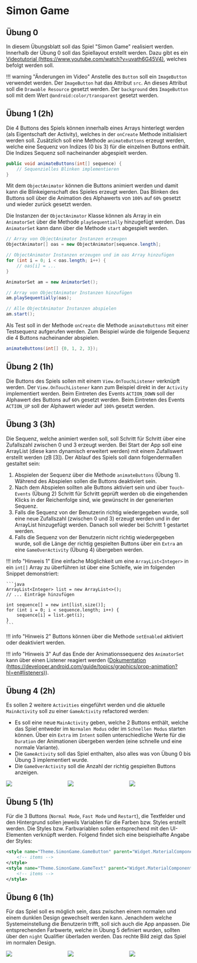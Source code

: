 # Simon Game

## Übung 0

In diesem Übungsblatt soll das Spiel "Simon Game" realisiert werden. Innerhalb der Übung 0 soll das Spiellayout erstellt werden. Dazu gibt es ein [Videotutorial (https://www.youtube.com/watch?v=uvath6G45V4)](https://www.youtube.com/watch?v=uvath6G45V4), welches befolgt werden soll.

!!! warning "Änderungen im Video"
    Anstelle des `Button` soll ein `ImageButton` verwendet werden. Der `ImageButton` hat das Attribut `src`. An dieses Attribut soll die `Drawable Resource` gesetzt werden. Der `background` des `ImageButton` soll mit dem Wert `@android:color/transparent` gesetzt werden.

## Übung 1 (2h)

Die 4 Buttons des Spiels können innerhalb eines Arrays hinterlegt werden (als Eigentschaft der Activity), welches in der `onCreate` Methode initialisiert werden soll. Zusätzlich soll eine Methode `animateButtons` erzeugt werden, welche eine Sequenz von Indizes (0 bis 3) für die einzelnen Buttons enthält. Die Indizes Sequenz soll nacheinander abgespielt werden.

```java
public void animateButtons(int[] sequence) {
    // Sequenzielles Blinken implementieren
}
```

Mit dem `ObjectAnimator` können die Buttons animiert werden und damit kann die Blinkeigenschaft des Spieles erzeugt werden. Das Blinken des Buttons soll über die Animation des Alphawerts von `100%` auf `60%` gesetzt und wieder zurück gesetzt werden.

Die Instanzen der `ObjectAnimator` Klasse können als Array in ein `AnimatorSet` über die Methode `playSequentially` hinzugefügt werden. Das `AnimatorSet` kann dann über die Methode `start` abgespielt werden.

```java
// Array von ObjectAnimator Instanzen erzeugen
ObjectAnimator[] oas = new ObjectAnimator[sequence.length];

// ObjectAnimator Instanzen erzeugen und im oas Array hinzufügen
for (int i = 0; i < oas.length; i++) {
    // oas[i] = ...
}

AnimatorSet am = new AnimatorSet();

// Array von ObjectAnimator Instanzen hinzufügen
am.playSequentially(oas); 

// Alle ObjectAnimator Instanzen abspielen
am.start();
```

Als Test soll in der Methode `onCreate` die Methode `animateButtons` mit einer Testsequenz aufgerufen werden. Zum Beispiel würde die folgende Sequenz die 4 Buttons nacheinander abspielen.

```java
animateButtons(int[] {0, 1, 2, 3});
```

## Übung 2 (1h)

Die Buttons des Spiels sollen mit einem `View.OnTouchListener` verknüpft werden. Der `View.OnTouchListener` kann zum Beispiel direkt in der `Activity` implementiert werden. Beim Eintreten des Events `ACTION_DOWN` soll der Alphawert des Buttons auf `60%` gesetzt werden. Beim Eintreten des Events `ACTION_UP` soll der Alphawert wieder auf `100%` gesetzt werden.

## Übung 3 (3h)

Die Sequenz, welche animiert werden soll, soll Schritt für Schritt über eine Zufallszahl zwischen 0 und 3 erzeugt werden. Bei Start der App soll eine ArrayList (diese kann dynamisch erweitert werden) mit einem Zufallswert erstellt werden (zB [3]). Der Ablauf des Spiels soll dann folgendermaßen gestaltet sein:

 1. Abspielen der Sequenz über die Methode `animateButtons` (Übung 1). Während des Abspielen sollen die Buttons deaktiviert sein.
 2. Nach dem Abspielen sollten alle Buttons aktiviert sein und über `Touch-Events` (Übung 2) Schritt für Schritt geprüft werden ob die eingehenden Klicks in der Reichenfolge sind, wie gewünscht in der generierten Sequenz.
 3. Falls die Sequenz von der Benutzerin richtig wiedergegeben wurde, soll eine neue Zufallszahl (zwischen 0 und 3) erzeugt werden und in der ArrayList hinzugefügt werden. Danach soll wieder bei Schritt 1 gestartet werden.
 4. Falls die Sequenz von der Benutzerin nicht richtig wiedergegeben wurde, soll die Länge der richtig gespielten Buttons über ein `Extra` an eine `GameOverActivity` (Übung 4) übergeben werden.


!!! info "Hinweis 1"
    Eine einfache Möglichkeit um eine `ArrayList<Integer>` in ein `int[]` Array zu überführen ist über eine Schleife, wie im folgenden Snippet demonstriert:
        
    ```java
    ArrayList<Integer> list = new ArrayList<>();
    // ... Einträge hinzufügen
    
    int sequence[] = new int[list.size()];
    for (int i = 0; i < sequence.length; i++) {
        sequence[i] = list.get(i);
    }
    ```

!!! info "Hinweis 2"
    Buttons können über die Methode `setEnabled` aktiviert oder deaktiviert werden.

!!! info "Hinweis 3"
    Auf das Ende der Animationssequenz des `AnimatorSet` kann über einen Listener reagiert werden ([Dokumentation (https://developer.android.com/guide/topics/graphics/prop-animation?hl=en#listeners)](https://developer.android.com/guide/topics/graphics/prop-animation?hl=en#listeners)).

## Übung 4 (2h)

Es sollen 2 weitere `Activities` eingeführt werden und die aktuelle `MainActivity` soll zu einer `GameActivity` refactored werden:

 - Es soll eine neue `MainActivity` geben, welche 2 Buttons enthält, welche das Spiel entweder im `Normalen Modus` oder im `Schnellen Modus` starten können. Über ein `Extra` im `Intent` sollen unterschiedliche Werte für die `Duration` der Animationen übergeben werden (eine schnelle und eine normale Variante).
 - Die `GameActivity` soll das Spiel enthalten, also alles was von Übung 0 bis Übung 3 implementiert wurde.
 - Die `GameOverActivity` soll die Anzahl der richtig gespielten Buttons anzeigen.

<div style="display:grid; grid-template-columns: 1fr 1fr 1fr; page-break-inside: avoid;">
    <img src="../images/02-Start-framed.png">
    <img src="../images/02-Game-framed.png">
    <img src="../images/02-GameOver-framed.png">
</div>

## Übung 5 (1h)

Für die 3 Buttons (`Normal Mode`, `Fast Mode` und `Restart`), die Textfelder und den Hintergrund sollen jeweils Variablen für die Farben bzw. Styles erstellt werden. Die Styles bzw. Farbvariablen sollen entsprechend mit den UI-Elementen verknüpft werden. Folgend findet sich eine beispielhafte Angabe der Styles:

```xml
<style name="Theme.SimonGame.GameButton" parent="Widget.MaterialComponents.Button">
    <!-- items -->
</style>
<style name="Theme.SimonGame.GameText" parent="Widget.MaterialComponents.TextView">
    <!-- items -->
</style>
```

## Übung 6 (1h)

Für das Spiel soll es möglich sein, dass zwischen einem normalen und einem dunklen Design gewechselt werden kann. Jenachdem welche Systemeinstellung die Benutzerin trifft, soll sich auch die App anpassen. Die entsprechenden Farbwerte, welche in Übung 5 definiert wurden, sollten über den `night` Qualifier überladen werden. Das rechte Bild zeigt das Spiel im normalen Design.

<div style="display:grid; grid-template-columns: 1fr 1fr 1fr; page-break-inside: avoid;">
    <img src="../images/02-lightmode-framed.png">
    <img src="../images/02-darkmode-framed.png">
    <img src="../images/02-Game-light-framed.png">
</div>
